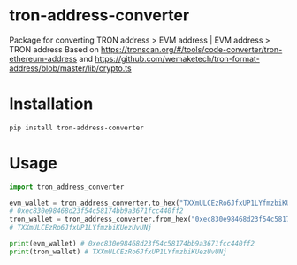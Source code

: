 # tron-address-converter
Package for converting TRON address > EVM address | EVM address > TRON address
Based on https://tronscan.org/#/tools/code-converter/tron-ethereum-address
and https://github.com/wemaketech/tron-format-address/blob/master/lib/crypto.ts

# Installation

```bash
pip install tron-address-converter
```

# Usage

```python
import tron_address_converter

evm_wallet = tron_address_converter.to_hex("TXXmULCEzRo6JfxUP1LYfmzbiKUezUvUNj")
# 0xec830e98468d23f54c58174bb9a3671fcc440ff2
tron_wallet = tron_address_converter.from_hex("0xec830e98468d23f54c58174bb9a3671fcc440ff2")
# TXXmULCEzRo6JfxUP1LYfmzbiKUezUvUNj

print(evm_wallet) # 0xec830e98468d23f54c58174bb9a3671fcc440ff2
print(tron_wallet) # TXXmULCEzRo6JfxUP1LYfmzbiKUezUvUNj
```